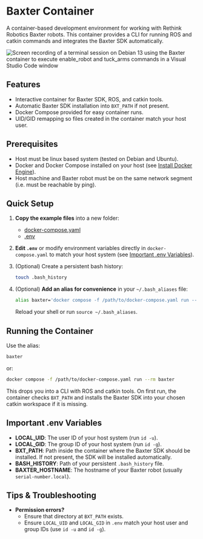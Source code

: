 # Baxter Container

A container-based development environment for working with Rethink Robotics
Baxter robots. This container provides a CLI for running ROS and catkin commands
and integrates the Baxter SDK automatically.

![Screen recording of a terminal session on Debian 13 using the Baxter container
to execute `enable_robot and tuck_arms` commands in a Visual Studio Code
window](docs/demo.gif)

## Features
- Interactive container for Baxter SDK, ROS, and catkin tools.
- Automatic Baxter SDK installation into `BXT_PATH` if not present.
- Docker Compose provided for easy container runs.
- UID/GID remapping so files created in the container match your host user.

## Prerequisites
- Host must be linux based system (tested on Debian and Ubuntu).
- Docker and Docker Compose installed on your host (see [Install Docker
Engine](https://docs.docker.com/engine/install/)).
- Host machine and Baxter robot must be on the same network segment (i.e. must
be reachable by ping).

## Quick Setup

1. **Copy the example files** into a new folder:
   - [docker-compose.yaml](docker-compose.yaml)
   - [.env](.env)

2. **Edit `.env`** or modify environment variables directly in
`docker-compose.yaml` to match your host system (see [Important .env
Variables](#important-env-variables)).

3. (Optional) Create a persistent bash history:
   ```bash
   touch .bash_history
   ```

4. (Optional) **Add an alias for convenience** in your `~/.bash_aliases` file:
   ```bash
   alias baxter='docker compose -f /path/to/docker-compose.yaml run --rm baxter'
   ```
   Reload your shell or run `source ~/.bash_aliases`.


## Running the Container
Use the alias:
```bash
baxter
```
or:
```bash
docker compose -f /path/to/docker-compose.yaml run --rm baxter
```
This drops you into a CLI with ROS and catkin tools. On first run, the container
checks `BXT_PATH` and installs the Baxter SDK into your chosen catkin workspace
if it is missing.

## Important .env Variables
- **LOCAL_UID**: The user ID of your host system (run `id -u`).
- **LOCAL_GID**: The group ID of your host system (run `id -g`).
- **BXT_PATH**: Path inside the container where the Baxter SDK should be
installed. If not present, the SDK will be installed automatically.
- **BASH_HISTORY**: Path of your persistent `.bash_history` file.
- **BAXTER_HOSTNAME**: The hostname of your Baxter robot (usually
`serial-number.local`).

## Tips & Troubleshooting
- **Permission errors?** 
  - Ensure that directory at `BXT_PATH` exists.
  - Ensure `LOCAL_UID` and `LOCAL_GID` in `.env` match your host user and group
  IDs (use `id -u` and `id -g`).
